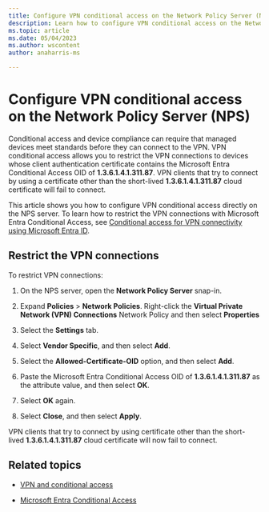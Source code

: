 ```yaml
---
title: Configure VPN conditional access on the Network Policy Server (NPS) on Windows Server
description: Learn how to configure VPN conditional access on the Network Policy Server (NPS)
ms.topic: article
ms.date: 05/04/2023
ms.author: wscontent
author: anaharris-ms

---
```


# Configure VPN conditional access on the Network Policy Server (NPS)

Conditional access and device compliance can require that managed devices meet standards before they can connect to the VPN. VPN conditional access allows you to restrict the VPN connections to devices whose client authentication certificate contains the Microsoft Entra Conditional Access OID of **1.3.6.1.4.1.311.87**.  VPN clients that try to connect by using a certificate other than the short-lived **1.3.6.1.4.1.311.87** cloud certificate will fail to connect.

This article shows you how to configure VPN conditional access directly on the NPS server. To learn how to restrict the VPN connections with Microsoft Entra Conditional Access, see [Conditional access for VPN connectivity using Microsoft Entra ID](how-to-aovpn-conditional-access.md).

## Restrict the VPN connections

To restrict VPN connections:

1. On the NPS server, open the **Network Policy Server** snap-in.

1. Expand **Policies** > **Network Policies**. Right-click the **Virtual Private Network (VPN) Connections** Network Policy and then select **Properties**

1. Select the **Settings** tab.

1. Select **Vendor Specific**, and then select **Add**.

1. Select the **Allowed-Certificate-OID** option, and then select **Add**.

1. Paste the Microsoft Entra Conditional Access OID of **1.3.6.1.4.1.311.87** as the attribute value, and then select **OK**.

1. Select **OK** again.

1. Select **Close**, and then select **Apply**.

VPN clients that try to connect by using certificate other than the short-lived **1.3.6.1.4.1.311.87** cloud certificate will now fail to connect.

## Related topics

- [VPN and conditional access](/windows/access-protection/vpn/vpn-conditional-access)

- [Microsoft Entra Conditional Access](/azure/active-directory/active-directory-conditional-access-azure-portal)
